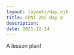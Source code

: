 ```yaml
---
layout: layouts/day.njk
title: CPNT 265 Day 8
description: 
date: 2021-12-14
---
```


A lesson plan!